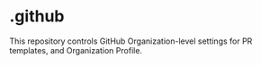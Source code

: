 # .github
This repository controls GitHub Organization-level settings for PR templates, and Organization Profile.
